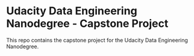 # Udacity Data Engineering Nanodegree - Capstone Project
This repo contains the capstone project for the Udacity Data Engineering Nanodegree.